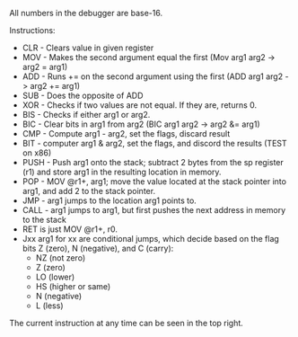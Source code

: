 All numbers in the debugger are base-16.

Instructions:
  * CLR - Clears value in given register
  * MOV - Makes the second argument equal the first (Mov arg1 arg2 -> arg2 = arg1)
  * ADD - Runs += on the second argument using the first (ADD arg1 arg2 -> arg2 += arg1)
  * SUB - Does the opposite of ADD
  * XOR - Checks if two values are not equal. If they are, returns 0.
  * BIS - Checks if either arg1 or arg2.
  * BIC - Clear bits in arg1 from arg2 (BIC arg1 arg2 -> arg2 &= arg1)
  * CMP - Compute arg1 - arg2, set the flags, discard result
  * BIT - computer arg1 & arg2, set the flags, and discord the results (TEST on x86)
  * PUSH - Push arg1 onto the stack; subtract 2 bytes from the sp register (r1) and store arg1 in the resulting location in memory.
  * POP - MOV @r1+, arg1; move the value located at the stack pointer into arg1, and add 2 to the stack pointer.
  * JMP - arg1 jumps to the location arg1 points to.
  * CALL - arg1 jumps to arg1, but first pushes the next address in memory to the stack
  * RET is just MOV @r1+, r0.
  * Jxx arg1 for xx are conditional jumps, which decide based on the flag bits Z (zero), N (negative), and C (carry):
    * NZ (not zero)
    * Z (zero)
    * LO (lower)
    * HS (higher or same)
    * N (negative)
    * L (less)

The current instruction at any time can be seen in the top right.
